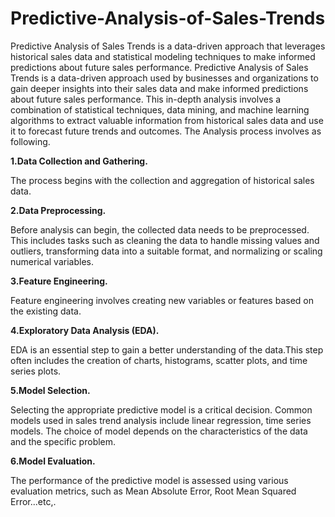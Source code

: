 # Predictive-Analysis-of-Sales-Trends

Predictive Analysis of Sales Trends is a data-driven approach that leverages historical sales data and statistical modeling techniques to make informed predictions about future sales performance.
Predictive Analysis of Sales Trends is a data-driven approach used by businesses and organizations to gain deeper insights into their sales data and make informed predictions about future sales performance. This in-depth analysis involves a combination of statistical techniques, data mining, and machine learning algorithms to extract valuable information from historical sales data and use it to forecast future trends and outcomes.
The Analysis process involves as following.

**1.Data Collection and Gathering.**

The process begins with the collection and aggregation of historical sales data.

**2.Data Preprocessing.**

Before analysis can begin, the collected data needs to be preprocessed. This includes tasks such as cleaning the data to handle missing values and outliers, transforming data into a suitable format, and normalizing or scaling numerical variables.

**3.Feature Engineering.**

Feature engineering involves creating new variables or features based on the existing data.

**4.Exploratory Data Analysis (EDA).**

EDA is an essential step to gain a better understanding of the data.This step often includes the creation of charts, histograms, scatter plots, and time series plots.

**5.Model Selection.**

Selecting the appropriate predictive model is a critical decision. Common models used in sales trend analysis include linear regression, time series models.
The choice of model depends on the characteristics of the data and the specific problem.

**6.Model Evaluation.**

The performance of the predictive model is assessed using various evaluation metrics, such as Mean Absolute Error, Root Mean Squared Error...etc,.


